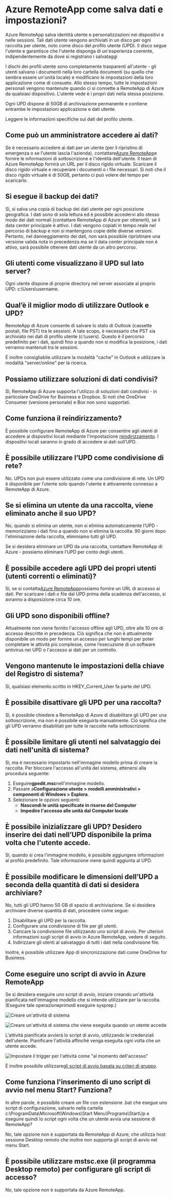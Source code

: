 
<properties 
    pageTitle="Dati del profilo utente in Azure RemoteApp | Microsoft Azure"
	description="Informazioni su come i dati utente vengono archiviati e consultati in Azure RemoteApp"
	services="remoteapp"
	documentationCenter="" 
	authors="lizap" 
	manager="mbaldwin" />

<tags 
    ms.service="remoteapp" 
    ms.workload="compute" 
    ms.tgt_pltfrm="na" 
    ms.devlang="na" 
    ms.topic="article" 
    ms.date="10/28/2015" 
    ms.author="elizapo" />



# Azure RemoteApp come salva dati e impostazioni?

Azure RemoteApp salva identità utente e personalizzazioni nei dispositivi e nelle sessioni. Tali dati utente vengono archiviati in un disco per ogni raccolta per utente, noto come disco del profilo utente (UPD). Il disco segue l'utente e garantisce che l'utente disponga di un'esperienza coerente, indipendentemente da dove si registrano i salvataggi

I dischi dei profili utente sono completamente trasparenti all'utente - gli utenti salvano i documenti nella loro cartella documenti (su quello che sembra essere un'unità locale) e modificano le impostazioni della loro applicazione come di consueto. Allo stesso tempo, tutte le impostazioni personali vengono mantenute quando ci si connette a RemoteApp di Azure da qualsiasi dispositivo. L'utente vede è i propri dati nella stessa posizione.

Ogni UPD dispone di 50GB di archiviazione permanente e contiene entrambe le impostazioni applicazione e dati utente.

Leggere le informazioni specifiche sui dati del profilo utente.

## Come può un amministratore accedere ai dati?

Se è necessario accedere ai dati per un utente (per il ripristino di emergenza o se l'utente lascia l'azienda), contattare[Azure RemoteApp](mailto:remoteappforum@microsoft.com)e fornire le informazioni di sottoscrizione e l'identità dell'utente. Il team di Azure RemoteApp fornirà un URL per il disco rigido virtuale. Scaricare il disco rigido virtuale e recuperare i documenti o i file necessari. Si noti che il disco rigido virtuale è di 50GB, pertanto ci può volere del tempo per scaricarlo.


## Si esegue il backup dei dati?

Sì, si salva una copia di backup dei dati utente per ogni posizione geografica. I dati sono di sola lettura ed è possibile accedervi allo stesso modo dei dati normali (contattare RemoteApp di Azure per ottenerli), se il data center principale è attivo. I dati vengono copiati in tempo reale nel percorso di backup e non si mantengono copie delle diverse versioni. Pertanto, nel danneggiamento dei dati, non sarà possibile ripristinare una versione valida nota in precedenza ma se il data center principale non è attivo, sarà possibile ottenere dati utente da un altro percorso.

## Gli utenti come visualizzano il UPD sul lato server?

Ogni utente dispone di proprie directory nel server associate al proprio UPD: c:\\Users\\username.

## Qual’è il miglior modo di utilizzare Outlook e UPD?

RemoteApp di Azure consente di salvare lo stato di Outlook (cassette postali, file PST) tra le sessioni. A tale scopo, è necessario che PST sia archiviato nei dati di profilo utente (c:\\users<nomeutente>). Questo è il percorso predefinito per i dati, quindi fino a quando non si modifica la posizione, i dati verranno mantenuti tra le sessioni.

È inoltre consigliabile utilizzare la modalità "cache" in Outlook e utilizzare la modalità "server/online" per la ricerca.

## Possiamo utilizzare soluzioni di dati condivisi?
Sì, RemoteApp di Azure supporta l'utilizzo di soluzioni dati condivisi - in particolare OneDrive for Business e Dropbox. Si noti che OneDrive Consumer (versione personale) e Box non sono supportati.

## Come funziona il reindirizzamento?
È possibile configurare RemoteApp di Azure per consentire agli utenti di accedere ai dispositivi locali mediante l'impostazione [reindirizzamento](remoteapp-redirection.md). I dispositivi locali saranno in grado di accedere ai dati sull’UPD.

## È possibile utilizzare l’UPD come condivisione di rete?
No. UPDs non può essere utilizzato come una condivisione di rete. Un UPD è disponibile per l’utente solo quando l'utente è attivamente connesso a RemoteApp di Azure.

## Se si elimina un utente da una raccolta, viene eliminato anche il suo UPD?

No, quando si elimina un utente, non si elimina automaticamente l’UPD - memorizziamo i dati fino a quando non si elimina la raccolta. 90 giorni dopo l'eliminazione della raccolta, eliminiamo tutti gli UPD.

Se si desidera eliminare un UPD da una raccolta, contattare RemoteApp di Azure - possiamo eliminare l’UPD per conto degli utenti.

## È possibile accedere agli UPD dei propri utenti (utenti correnti o eliminati)?

Sì, se si contatta[Azure RemoteApp](mailto:remoteappforum@microsoft.com)possiamo fornire un URL di accesso ai dati. Per scaricare i dati o file dal UPD prima della scadenza dell'accesso, si avranno a disposizione circa 10 ore.

## Gli UPD sono disponibili offline?

Attualmente non viene fornito l'accesso offline agli UPD, oltre alle 10 ore di accesso descritte in precedenza. Ciò significa che non è attualmente disponibile un modo per fornire un accesso per lunghi tempi per poter completare le attività più complesse, come l’esecuzione di un software antivirus nei UPD o l'accesso ai dati per un controllo.

## Vengono mantenute le impostazioni della chiave del Registro di sistema?
Sì, qualsiasi elemento scritto in HKEY\_Current\_User fa parte del UPD.

## È possibile disattivare gli UPD per una raccolta?

Sì, è possibile chiedere a RemoteApp di Azure di disabilitare gli UPD per una sottoscrizione, ma non è possibile eseguirla manualmente. Ciò significa che gli UPD verranno disabilitati per tutte le raccolte nella sottoscrizione.

## È possibile limitare gli utenti nel salvataggio dei dati nell'unità di sistema?

Sì, ma è necessario impostarlo nell'immagine modello prima di creare la raccolta. Per bloccare l'accesso all'unità del sistema, attenersi alla procedura seguente:

1. Eseguire**gpedit.msc**nell'immagine modello.
2. Passare a**Configurazione utente > modelli amministrativi > componenti di Windows > Esplora**.
3. Selezionare le opzioni seguenti:
	- **Nascondi le unità specificate in risorse del Computer**
	- **Impedire l'accesso alle unità dal Computer locale**

## È possibile inizializzare gli UPD? Desidero inserire dei dati nell’UPD disponibile la prima volta che l'utente accede.

Sì, quando si crea l'immagine modello, è possibile aggiungere informazioni al profilo predefinito. Tale informazione viene quindi aggiunta al UPD.

## È possibile modificare le dimensioni dell’UPD a seconda della quantità di dati si desidera archiviare?

No, tutti gli UPD hanno 50 GB di spazio di archiviazione. Se si desidera archiviare diverse quantità di dati, procedere come segue:

1. Disabilitare gli UPD per la raccolta.
2. Configurare una condivisione di file per gli utenti.
3. Caricare la condivisione file utilizzando uno script di avvio. Per ulteriori informazioni sugli script di avvio in Azure RemoteApp, vedere di seguito.
4. Indirizzare gli utenti al salvataggio di tutti i dati nella condivisione file.

Inoltre, è possibile utilizzare App di sincronizzazione dati come OneDrive for Business.

## Come eseguire uno script di avvio in Azure RemoteApp

Se si desidera eseguire uno script di avvio, iniziare creando un'attività pianificata nell'immagine modello che si intende utilizzare per la raccolta. (Eseguire tale operazione*prima*di eseguire sysprep.)

![Creare un'attività di sistema](./media/remoteapp-upd/upd1.png)

![Creare un'attività di sistema che viene eseguita quando un utente accede](./media/remoteapp-upd/upd2.png)

L'attività pianificata avvierà lo script di avvio, utilizzando le credenziali dell'utente. Pianificare l'attività affinché venga eseguita ogni volta che un utente accede.

![Impostare il trigger per l'attività come "al momento dell'accesso"](./media/remoteapp-upd/upd3.png)

È inoltre possibile utilizzare[gli script di avvio basata su criteri di gruppo](https://technet.microsoft.com/library/cc779329%28v=ws.10%29.aspx).

## Come funziona l'inserimento di uno script di avvio nel menu Start? Funziona?

In altre parole, è possibile creare un file con estensione .bat che esegue uno script di configurazione, salvarlo nella cartella c:\\ProgramData\\Microsoft\\Windows\\Start Menu\\Programs\\StartUp e eseguire quindi lo script ogni volta che un utente avvia una sessione di RemoteApp?

No, tale opzione non è supportata da RemoteApp di Azure, che utilizza host sessione Desktop remoto che inoltre non supporta gli script di avvio nel menu Start.

## È possibile utilizzare mstsc.exe (il programma Desktop remoto) per configurare gli script di accesso?

No, tale opzione non è supportata da Azure RemoteApp.

<!---HONumber=Nov15_HO1-->